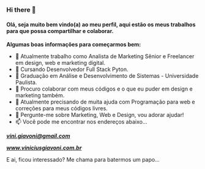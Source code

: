 ### Hi there 👋


#### Olá, seja muito bem vindo(a) ao meu perfil, aqui estão os meus trabalhos para que possa compartilhar e colaborar.

**Algumas boas informações para começarmos bem:**

- 🔭 Atualmente trabalho como Analista de Marketing Sênior e Freelancer em design, web e marketing digital.
- 🌱 Cursando Desenvolvedor Full Stack Pyton.
- 🌱 Graduação em Análise e Desenvolvimento de Sistemas - Universidade Paulista.
- 👯 Procuro colaborar com meus códigos e o que eu puder em design e marketing também.
- 🤔 Atualmente precisando de muita ajuda com Programação para web e correções para meus códigos livres.
- 💬 Pergunte-me sobre Marketing, Web e Design, vou adorar ajudar!
- 📫 Você pode me encontrar nos endereços abaixo...

***vini.giavoni@gmail.com***

***www.viniciusgiavoni.com.br***

E ai, ficou interessado? Me chama para batermos um papo...

